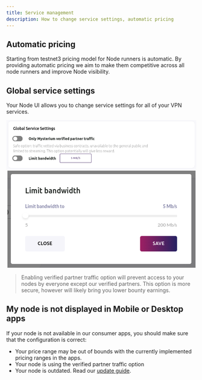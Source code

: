```yaml
---
title: Service management
description: How to change service settings, automatic pricing
---
```


## Automatic pricing

Starting from testnet3 pricing model for Node runners is automatic. By providing automatic pricing we aim to make them competitive across all node runners and improve Node visibility.  

## Global service settings

Your Node UI allows you to change service settings for all of your VPN services.

<div style="text-align:center">
  <img src="../images/node-ui/global-service-settings.png" alt="Global Service Settings" class="screenshot" />
</div>

<div style="text-align:center">
  <img src="../images/node-ui/bandiwdth-control.png" alt="Bandwidth control modal" class="screenshot" />
</div>

>Enabling verified partner traffic option will prevent access to your nodes by everyone except our verified partners. 
>This option is more secure, however will likely bring you lower bounty earnings.

## My node is not displayed in Mobile or Desktop apps

If your node is not available in our consumer apps, you should make sure that the configuration is correct:

- Your price range may be out of bounds with the currently implemented pricing ranges in the apps.
- Your node is using the verified partner traffic option
- Your node is outdated. Read our [update guide](/node-runners/setup/updating/).
